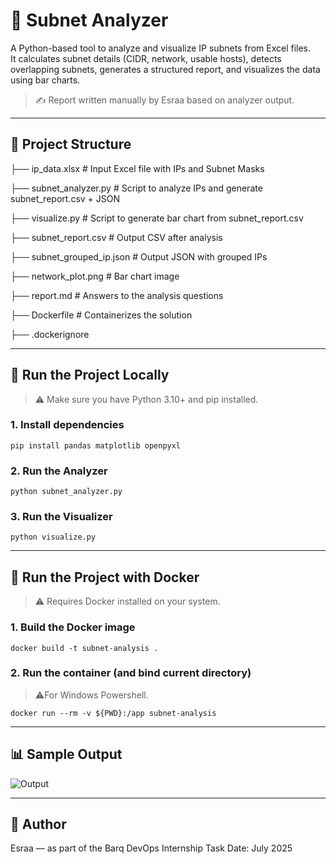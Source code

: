 # 🧠 Subnet Analyzer

A Python-based tool to analyze and visualize IP subnets from Excel files.  
It calculates subnet details (CIDR, network, usable hosts), detects overlapping subnets, generates a structured report, and visualizes the data using bar charts.

> ✍️ Report written manually by Esraa based on analyzer output.

---

## 📂 Project Structure
├── ip_data.xlsx # Input Excel file with IPs and Subnet Masks

├── subnet_analyzer.py # Script to analyze IPs and generate subnet_report.csv + JSON

├── visualize.py # Script to generate bar chart from subnet_report.csv

├── subnet_report.csv # Output CSV after analysis

├── subnet_grouped_ip.json # Output JSON with grouped IPs

├── network_plot.png # Bar chart image

├── report.md # Answers to the analysis questions

├── Dockerfile # Containerizes the solution

├── .dockerignore 


---

## 🧪 Run the Project Locally

> ⚠️ Make sure you have Python 3.10+ and pip installed.

### 1. Install dependencies
```terminal
pip install pandas matplotlib openpyxl
```
### 2. Run the Analyzer
```
python subnet_analyzer.py
```
### 3. Run the Visualizer
```
python visualize.py
```

---
## 🐳 Run the Project with Docker
> ⚠️ Requires Docker installed on your system.

### 1. Build the Docker image
```terminal
docker build -t subnet-analysis .
```

### 2. Run the container (and bind current directory)
> ⚠️For Windows Powershell.
```terminal
docker run --rm -v ${PWD}:/app subnet-analysis
```
---
## 📊 Sample Output

![Output](https://github.com/user-attachments/assets/eee3f7c0-251c-42bb-8bed-8e6949371547)

---
## 🧾 Author

Esraa — as part of the Barq DevOps Internship Task
Date: July 2025




